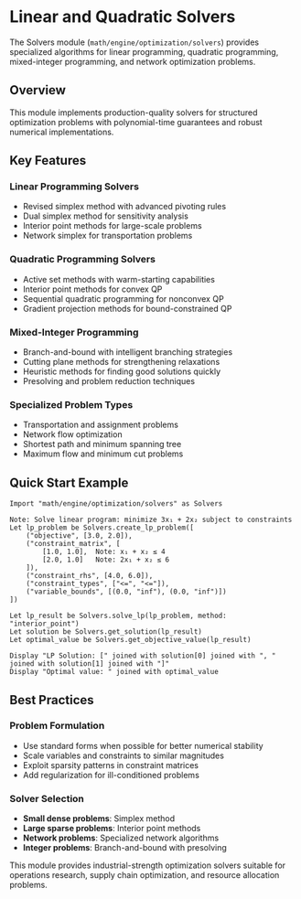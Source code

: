 # Linear and Quadratic Solvers

The Solvers module (`math/engine/optimization/solvers`) provides specialized algorithms for linear programming, quadratic programming, mixed-integer programming, and network optimization problems.

## Overview

This module implements production-quality solvers for structured optimization problems with polynomial-time guarantees and robust numerical implementations.

## Key Features

### Linear Programming Solvers
- Revised simplex method with advanced pivoting rules
- Dual simplex method for sensitivity analysis
- Interior point methods for large-scale problems
- Network simplex for transportation problems

### Quadratic Programming Solvers  
- Active set methods with warm-starting capabilities
- Interior point methods for convex QP
- Sequential quadratic programming for nonconvex QP
- Gradient projection methods for bound-constrained QP

### Mixed-Integer Programming
- Branch-and-bound with intelligent branching strategies
- Cutting plane methods for strengthening relaxations
- Heuristic methods for finding good solutions quickly
- Presolving and problem reduction techniques

### Specialized Problem Types
- Transportation and assignment problems
- Network flow optimization
- Shortest path and minimum spanning tree
- Maximum flow and minimum cut problems

## Quick Start Example

```runa
Import "math/engine/optimization/solvers" as Solvers

Note: Solve linear program: minimize 3x₁ + 2x₂ subject to constraints
Let lp_problem be Solvers.create_lp_problem([
    ("objective", [3.0, 2.0]),
    ("constraint_matrix", [
        [1.0, 1.0],  Note: x₁ + x₂ ≤ 4
        [2.0, 1.0]   Note: 2x₁ + x₂ ≤ 6
    ]),
    ("constraint_rhs", [4.0, 6.0]),
    ("constraint_types", ["<=", "<="]),
    ("variable_bounds", [(0.0, "inf"), (0.0, "inf")])
])

Let lp_result be Solvers.solve_lp(lp_problem, method: "interior_point")
Let solution be Solvers.get_solution(lp_result)
Let optimal_value be Solvers.get_objective_value(lp_result)

Display "LP Solution: [" joined with solution[0] joined with ", " joined with solution[1] joined with "]"
Display "Optimal value: " joined with optimal_value
```

## Best Practices

### Problem Formulation
- Use standard forms when possible for better numerical stability
- Scale variables and constraints to similar magnitudes
- Exploit sparsity patterns in constraint matrices
- Add regularization for ill-conditioned problems

### Solver Selection
- **Small dense problems**: Simplex method
- **Large sparse problems**: Interior point methods
- **Network problems**: Specialized network algorithms
- **Integer problems**: Branch-and-bound with presolving

This module provides industrial-strength optimization solvers suitable for operations research, supply chain optimization, and resource allocation problems.